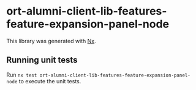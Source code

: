 # ort-alumni-client-lib-features-feature-expansion-panel-node

This library was generated with [Nx](https://nx.dev).

## Running unit tests

Run `nx test ort-alumni-client-lib-features-feature-expansion-panel-node` to execute the unit tests.
